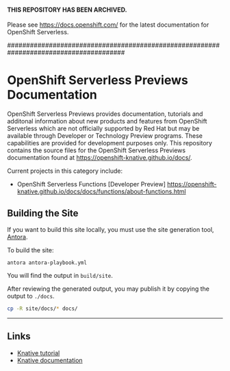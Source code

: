 #### THIS REPOSITORY HAS BEEN ARCHIVED.

Please see https://docs.openshift.com/ for the latest documentation for OpenShift Serverless.

#######################################################################################

# OpenShift Serverless Previews Documentation

OpenShift Serverless Previews provides documentation, tutorials and additonal
information about new products and features from OpenShift Serverless which are
not officially supported by Red Hat but may be available through Developer or
Technology Preview programs. These capabilities are provided for development
purposes only.  This repository contains the source files for the OpenShift
Serverless Previews documentation found at
https://openshift-knative.github.io/docs/.

Current projects in this category include:

* OpenShift Serverless Functions [Developer Preview] https://openshift-knative.github.io/docs/docs/functions/about-functions.html


## Building the Site

If you want to build this site locally, you must use the site generation tool,
[Antora](https://docs.antora.org/antora/2.3/install/install-antora/).

To build the site:

```
antora antora-playbook.yml
```

You will find the output in `build/site`.

After reviewing the generated output, you may publish it by
copying the output to `./docs`.

```sh
cp -R site/docs/* docs/
```


--------------
## Links
* [Knative tutorial](https://redhat-developer-demos.github.io/knative-tutorial)
* [Knative documentation](https://github.com/knative/docs)
